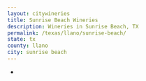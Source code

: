 ```yaml
---
layout: citywineries
title: Sunrise Beach Wineries
description: Wineries in Sunrise Beach, TX
permalink: /texas/llano/sunrise-beach/
state: tx
county: llano
city: sunrise beach
---
```

-
